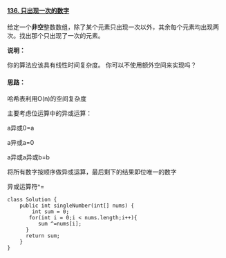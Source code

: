 #### [136. 只出现一次的数字](https://leetcode.cn/problems/single-number/)

给定一个**非空**整数数组，除了某个元素只出现一次以外，其余每个元素均出现两次。找出那个只出现了一次的元素。

**说明：**

你的算法应该具有线性时间复杂度。 你可以不使用额外空间来实现吗？

#### 思路：

哈希表利用O(n)的空间复杂度

主要考虑位运算中的异或运算：

a异或0=a

a异或a=0

a异或a异或b=b

将所有数字按顺序做异或运算，最后剩下的结果即位唯一的数字

异或运算符^=

```
class Solution {
    public int singleNumber(int[] nums) {
        int sum = 0;
       for(int i = 0;i < nums.length;i++){
          sum ^=nums[i];
      }
      return sum;
    }
}
```

